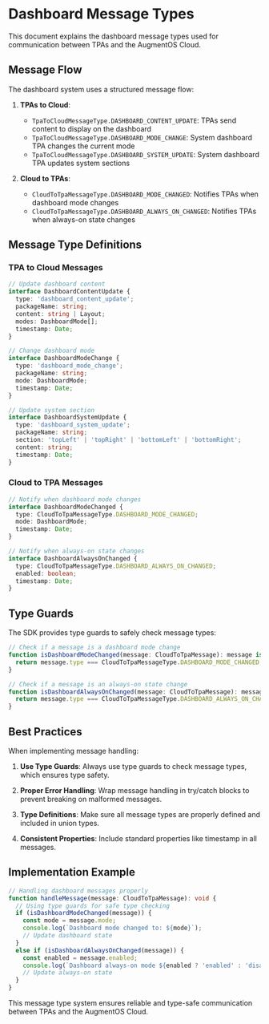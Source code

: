# Dashboard Message Types

This document explains the dashboard message types used for communication between TPAs and the AugmentOS Cloud.

## Message Flow

The dashboard system uses a structured message flow:

1. **TPAs to Cloud**:
   - `TpaToCloudMessageType.DASHBOARD_CONTENT_UPDATE`: TPAs send content to display on the dashboard
   - `TpaToCloudMessageType.DASHBOARD_MODE_CHANGE`: System dashboard TPA changes the current mode
   - `TpaToCloudMessageType.DASHBOARD_SYSTEM_UPDATE`: System dashboard TPA updates system sections

2. **Cloud to TPAs**:
   - `CloudToTpaMessageType.DASHBOARD_MODE_CHANGED`: Notifies TPAs when dashboard mode changes
   - `CloudToTpaMessageType.DASHBOARD_ALWAYS_ON_CHANGED`: Notifies TPAs when always-on state changes

## Message Type Definitions

### TPA to Cloud Messages

```typescript
// Update dashboard content
interface DashboardContentUpdate {
  type: 'dashboard_content_update';
  packageName: string;
  content: string | Layout;
  modes: DashboardMode[];
  timestamp: Date;
}

// Change dashboard mode
interface DashboardModeChange {
  type: 'dashboard_mode_change';
  packageName: string;
  mode: DashboardMode;
  timestamp: Date;
}

// Update system section
interface DashboardSystemUpdate {
  type: 'dashboard_system_update';
  packageName: string;
  section: 'topLeft' | 'topRight' | 'bottomLeft' | 'bottomRight';
  content: string;
  timestamp: Date;
}
```

### Cloud to TPA Messages

```typescript
// Notify when dashboard mode changes
interface DashboardModeChanged {
  type: CloudToTpaMessageType.DASHBOARD_MODE_CHANGED;
  mode: DashboardMode;
  timestamp: Date;
}

// Notify when always-on state changes
interface DashboardAlwaysOnChanged {
  type: CloudToTpaMessageType.DASHBOARD_ALWAYS_ON_CHANGED;
  enabled: boolean;
  timestamp: Date;
}
```

## Type Guards

The SDK provides type guards to safely check message types:

```typescript
// Check if a message is a dashboard mode change
function isDashboardModeChanged(message: CloudToTpaMessage): message is DashboardModeChanged {
  return message.type === CloudToTpaMessageType.DASHBOARD_MODE_CHANGED;
}

// Check if a message is an always-on state change
function isDashboardAlwaysOnChanged(message: CloudToTpaMessage): message is DashboardAlwaysOnChanged {
  return message.type === CloudToTpaMessageType.DASHBOARD_ALWAYS_ON_CHANGED;
}
```

## Best Practices

When implementing message handling:

1. **Use Type Guards**: Always use type guards to check message types, which ensures type safety.

2. **Proper Error Handling**: Wrap message handling in try/catch blocks to prevent breaking on malformed messages.

3. **Type Definitions**: Make sure all message types are properly defined and included in union types.

4. **Consistent Properties**: Include standard properties like timestamp in all messages.

## Implementation Example

```typescript
// Handling dashboard messages properly
function handleMessage(message: CloudToTpaMessage): void {
  // Using type guards for safe type checking
  if (isDashboardModeChanged(message)) {
    const mode = message.mode;
    console.log(`Dashboard mode changed to: ${mode}`);
    // Update dashboard state
  } 
  else if (isDashboardAlwaysOnChanged(message)) {
    const enabled = message.enabled;
    console.log(`Dashboard always-on mode ${enabled ? 'enabled' : 'disabled'}`);
    // Update always-on state
  }
}
```

This message type system ensures reliable and type-safe communication between TPAs and the AugmentOS Cloud.